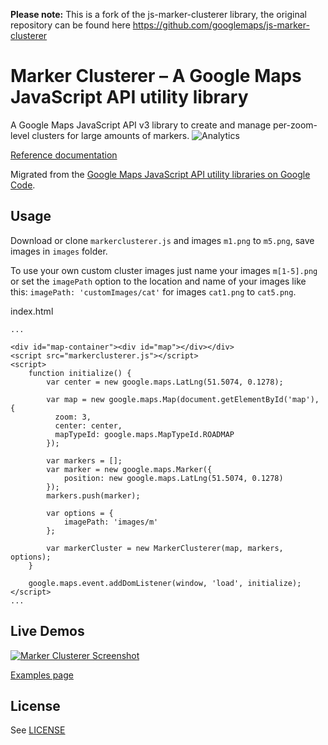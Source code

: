 **Please note:** This is a fork of the js-marker-clusterer library, the original repository can be found here https://github.com/googlemaps/js-marker-clusterer

Marker Clusterer – A Google Maps JavaScript API utility library
==============

A Google Maps JavaScript API v3 library to create and manage per-zoom-level clusters for large amounts of markers.
![Analytics](https://maps-ga-beacon.appspot.com/UA-12846745-20/js-marker-clusterer/readme?pixel)

[Reference documentation](https://googlemaps.github.io/js-marker-clusterer/docs/reference.html)

Migrated from the [Google Maps JavaScript API utility libraries on Google Code](https://code.google.com/p/google-maps-utility-library-v3/).

## Usage

Download or clone `markerclusterer.js` and images `m1.png` to `m5.png`, save images in `images` folder.

To use your own custom cluster images just name your images `m[1-5].png` or set the `imagePath` option to the location and name of your images like this: `imagePath: 'customImages/cat'` for images `cat1.png` to `cat5.png`.

index.html

    ...

    <div id="map-container"><div id="map"></div></div>
    <script src="markerclusterer.js"></script>
    <script>
        function initialize() {
            var center = new google.maps.LatLng(51.5074, 0.1278);

            var map = new google.maps.Map(document.getElementById('map'), {
              zoom: 3,
              center: center,
              mapTypeId: google.maps.MapTypeId.ROADMAP
            });

            var markers = [];
            var marker = new google.maps.Marker({
                position: new google.maps.LatLng(51.5074, 0.1278)
            });
            markers.push(marker);

            var options = {
                imagePath: 'images/m'
            };

            var markerCluster = new MarkerClusterer(map, markers, options);
        }

        google.maps.event.addDomListener(window, 'load', initialize);
    </script>
    ...

## Live Demos

[![Marker Clusterer Screenshot](https://googlemaps.github.io/js-marker-clusterer/screenshot.png)](https://googlemaps.github.io/js-marker-clusterer/docs/examples.html)

[Examples page](https://googlemaps.github.io/js-marker-clusterer/docs/examples.html)

## License

See [LICENSE](LICENSE)